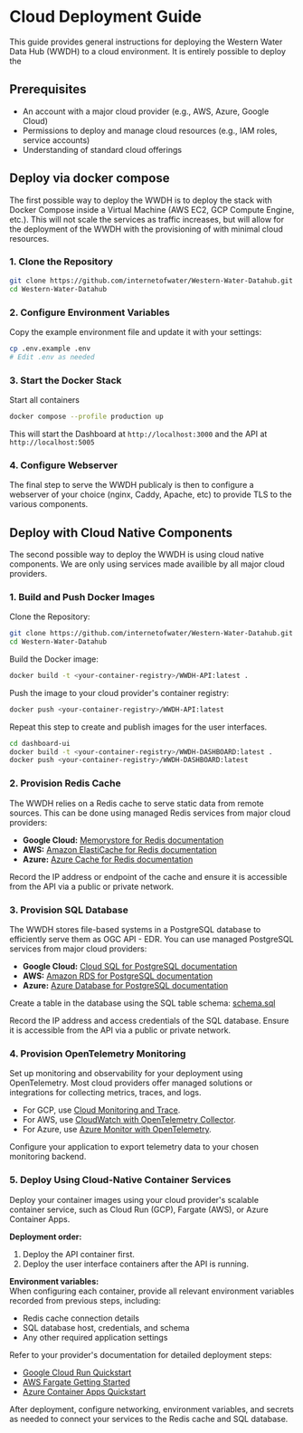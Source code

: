 # Cloud Deployment Guide

This guide provides general instructions for deploying the Western Water Data Hub (WWDH) to a cloud environment.
It is entirely possible to deploy the

## Prerequisites

- An account with a major cloud provider (e.g., AWS, Azure, Google Cloud)
- Permissions to deploy and manage cloud resources (e.g., IAM roles, service accounts)
- Understanding of standard cloud offerings

## Deploy via docker compose

The first possible way to deploy the WWDH is to deploy the stack with Docker Compose inside a
Virtual Machine (AWS EC2, GCP Compute Engine, etc.). This will not scale the services as traffic increases, but
will allow for the deployment of the WWDH with the provisioning of with minimal cloud resources.

### 1. Clone the Repository

```bash
git clone https://github.com/internetofwater/Western-Water-Datahub.git
cd Western-Water-Datahub
```

### 2. Configure Environment Variables

Copy the example environment file and update it with your settings:

```bash
cp .env.example .env
# Edit .env as needed
```

### 3. Start the Docker Stack

Start all containers

```bash
docker compose --profile production up
```

This will start the Dashboard at `http://localhost:3000` and the API at `http://localhost:5005`

### 4. Configure Webserver

The final step to serve the WWDH publicaly is then to configure a webserver of your choice
(nginx, Caddy, Apache, etc) to provide TLS to the various components.

## Deploy with Cloud Native Components

The second possible way to deploy the WWDH is using cloud native components. We are only using
services made availible by all major cloud providers.

### 1. Build and Push Docker Images

Clone the Repository:

```bash
git clone https://github.com/internetofwater/Western-Water-Datahub.git
cd Western-Water-Datahub
```

Build the Docker image:

```bash
docker build -t <your-container-registry>/WWDH-API:latest .
```

Push the image to your cloud provider's container registry:

```bash
docker push <your-container-registry>/WWDH-API:latest
```

Repeat this step to create and publish images for the user interfaces.

```bash
cd dashboard-ui
docker build -t <your-container-registry>/WWDH-DASHBOARD:latest .
docker push <your-container-registry>/WWDH-DASHBOARD:latest
```

### 2. Provision Redis Cache

The WWDH relies on a Redis cache to serve static data from remote sources. This can be done using managed Redis services from major cloud providers:

- **Google Cloud:** [Memorystore for Redis documentation](https://cloud.google.com/memorystore/docs/redis)
- **AWS:** [Amazon ElastiCache for Redis documentation](https://docs.aws.amazon.com/AmazonElastiCache/latest/red-ug/WhatIs.html)
- **Azure:** [Azure Cache for Redis documentation](https://learn.microsoft.com/en-us/azure/azure-cache-for-redis/)

Record the IP address or endpoint of the cache and ensure it is accessible from the API via a public or private network.

### 3. Provision SQL Database

The WWDH stores file-based systems in a PostgreSQL database to efficiently serve them as OGC API - EDR. You can use managed PostgreSQL services from major cloud providers:

- **Google Cloud:** [Cloud SQL for PostgreSQL documentation](https://cloud.google.com/sql/docs/postgres)
- **AWS:** [Amazon RDS for PostgreSQL documentation](https://docs.aws.amazon.com/AmazonRDS/latest/UserGuide/CHAP_PostgreSQL.html)
- **Azure:** [Azure Database for PostgreSQL documentation](https://learn.microsoft.com/en-us/azure/postgresql/)

Create a table in the database using the SQL table schema: [schema.sql](/packages/resviz/schema.sql)

Record the IP address and access credentials of the SQL database. Ensure it is accessible from the API via a public or private network.

### 4. Provision OpenTelemetry Monitoring

Set up monitoring and observability for your deployment using OpenTelemetry. Most cloud providers offer managed solutions or integrations for collecting metrics, traces, and logs.

- For GCP, use [Cloud Monitoring and Trace](https://cloud.google.com/monitoring/docs).
- For AWS, use [CloudWatch with OpenTelemetry Collector](https://docs.aws.amazon.com/eks/latest/userguide/otel-collector.html).
- For Azure, use [Azure Monitor with OpenTelemetry](https://learn.microsoft.com/en-us/azure/azure-monitor/app/opentelemetry-overview).

Configure your application to export telemetry data to your chosen monitoring backend.

### 5. Deploy Using Cloud-Native Container Services

Deploy your container images using your cloud provider's scalable container service, such as Cloud Run (GCP), Fargate (AWS), or Azure Container Apps.

**Deployment order:**

1. Deploy the API container first.
2. Deploy the user interface containers after the API is running.

**Environment variables:**  
When configuring each container, provide all relevant environment variables recorded from previous steps, including:

- Redis cache connection details
- SQL database host, credentials, and schema
- Any other required application settings

Refer to your provider's documentation for detailed deployment steps:

- [Google Cloud Run Quickstart](https://cloud.google.com/run/docs/quickstarts)
- [AWS Fargate Getting Started](https://docs.aws.amazon.com/AmazonECS/latest/developerguide/getting-started-fargate.html)
- [Azure Container Apps Quickstart](https://learn.microsoft.com/en-us/azure/container-apps/get-started)

After deployment, configure networking, environment variables, and secrets as needed to connect your services to the Redis cache and SQL database.
